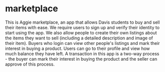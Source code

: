 # marketplace
This is Aggie marketplace, an app that allows Davis students to buy and sell their items with ease. We require users to sign up and verify their identity to start using the app. We also allow people to create their own listings about the items they want to sell (including a detailed description and image of their item). Buyers who login can view other people's listings and mark their interest in buying a product. Users can go to their profile and view how much balance they have left. A transaction in this app is a two-way process - the buyer can mark their interest in buying the product and the seller can approve of this process. 
